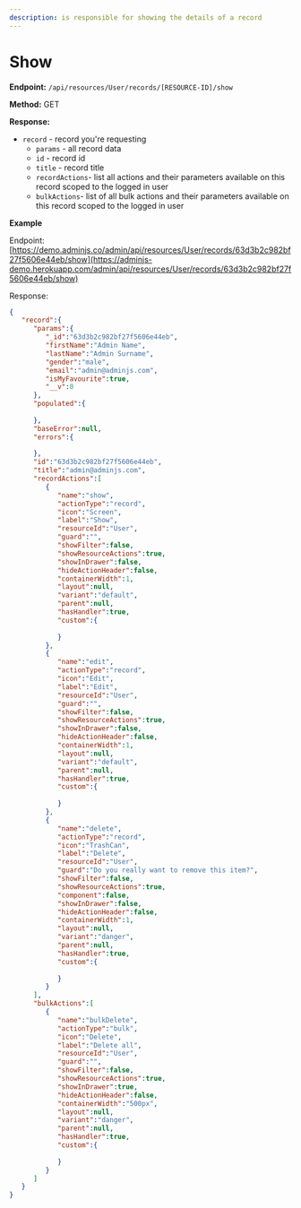 ```yaml
---
description: is responsible for showing the details of a record
---
```


# Show

**Endpoint:**  `/api/resources/User/records/[RESOURCE-ID]/show`

**Method:** GET

**Response:**

* `record` - record you're requesting
  * `params` - all record data&#x20;
  * `id` - record id
  * `title` - record title
  * `recordActions`- list all actions and their parameters available on this record scoped to the logged in user
  * `bulkActions`- list of all bulk actions and their parameters available on this record scoped to the logged in user

**Example**&#x20;

Endpoint: [https://demo.adminjs.co/admin/api/resources/User/records/63d3b2c982bf27f5606e44eb/show](https://adminjs-demo.herokuapp.com/admin/api/resources/User/records/63d3b2c982bf27f5606e44eb/show)

Response:&#x20;

```json
{
   "record":{
      "params":{
         "_id":"63d3b2c982bf27f5606e44eb",
         "firstName":"Admin Name",
         "lastName":"Admin Surname",
         "gender":"male",
         "email":"admin@adminjs.com",
         "isMyFavourite":true,
         "__v":0
      },
      "populated":{
         
      },
      "baseError":null,
      "errors":{
         
      },
      "id":"63d3b2c982bf27f5606e44eb",
      "title":"admin@adminjs.com",
      "recordActions":[
         {
            "name":"show",
            "actionType":"record",
            "icon":"Screen",
            "label":"Show",
            "resourceId":"User",
            "guard":"",
            "showFilter":false,
            "showResourceActions":true,
            "showInDrawer":false,
            "hideActionHeader":false,
            "containerWidth":1,
            "layout":null,
            "variant":"default",
            "parent":null,
            "hasHandler":true,
            "custom":{
               
            }
         },
         {
            "name":"edit",
            "actionType":"record",
            "icon":"Edit",
            "label":"Edit",
            "resourceId":"User",
            "guard":"",
            "showFilter":false,
            "showResourceActions":true,
            "showInDrawer":false,
            "hideActionHeader":false,
            "containerWidth":1,
            "layout":null,
            "variant":"default",
            "parent":null,
            "hasHandler":true,
            "custom":{
               
            }
         },
         {
            "name":"delete",
            "actionType":"record",
            "icon":"TrashCan",
            "label":"Delete",
            "resourceId":"User",
            "guard":"Do you really want to remove this item?",
            "showFilter":false,
            "showResourceActions":true,
            "component":false,
            "showInDrawer":false,
            "hideActionHeader":false,
            "containerWidth":1,
            "layout":null,
            "variant":"danger",
            "parent":null,
            "hasHandler":true,
            "custom":{
               
            }
         }
      ],
      "bulkActions":[
         {
            "name":"bulkDelete",
            "actionType":"bulk",
            "icon":"Delete",
            "label":"Delete all",
            "resourceId":"User",
            "guard":"",
            "showFilter":false,
            "showResourceActions":true,
            "showInDrawer":true,
            "hideActionHeader":false,
            "containerWidth":"500px",
            "layout":null,
            "variant":"danger",
            "parent":null,
            "hasHandler":true,
            "custom":{
               
            }
         }
      ]
   }
}
```
